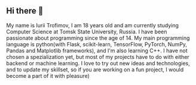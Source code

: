 ## Hi there 👋

My name is Iurii Trofimov, I am 18 years old and am currently studying Computer Science at Tomsk State University, Russia.
I have been passionate about programming since the age of 14. My main programming language is python(with Flask, scikit-learn, TensorFlow, PyTorch, NumPy, Pandas and Matplotlib frameworks), and I'm also learning C++. I have not chosen a spezialization yet, but most of my projects have to do with either backend or machine learning. I love to try out new ideas and technologies, and to update my skillset, so if you are working on a fun project, I would become a part of it with pleasure)

<!--
**pronamka/pronamka** is a ✨ _special_ ✨ repository because its `README.md` (this file) appears on your GitHub profile.

Here are some ideas to get you started:

- 🔭 I’m currently working on ...
- 🌱 I’m currently learning ...
- 👯 I’m looking to collaborate on ...
- 🤔 I’m looking for help with ...
- 💬 Ask me about ...
- 📫 How to reach me: ...
- 😄 Pronouns: ...
- ⚡ Fun fact: ...
-->
